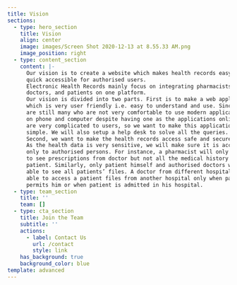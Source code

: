 ```yaml
---
title: Vision
sections:
  - type: hero_section
    title: Vision
    align: center
    image: images/Screen Shot 2020-12-13 at 8.55.33 AM.png
    image_position: right
  - type: content_section
    content: |-
      Our vision is to create a website which makes health records easy and
      quick accessible for authorised users.
      Electronic Health Records mainly focus on integrating pharmacists,
      doctors, and patients on one platform.
      Our vision is divided into two parts. First is to make a web application
      which is very user friendly i.e. easy to understand and use. Since there
      are still many who are not very comfortable to use modern applications
      on phone and computer despite having one as the applications online
      are very complicated to users, so we want to make this application very
      simple. We will also setup a help desk to solve all the queries.
      Second, we want to make the health records access safe and secure.
      As the health data is very sensitive, we will make sure it is accessible
      only to authorised persons. For instance, a pharmacist will only be able
      to see prescriptions from doctor but not all the medical history of a
      patient. Similarly, only patient himself and authorised doctors will be
      able to see all patients’ files. A doctor from different hospital will be
      able to access a patient files from another hospital only when patient
      permits him or when patient is admitted in his hospital.
  - type: team_section
    title: ''
    team: []
  - type: cta_section
    title: Join the Team
    subtitle: ''
    actions:
      - label: Contact Us
        url: /contact
        style: link
    has_background: true
    background_color: blue
template: advanced
---
```

